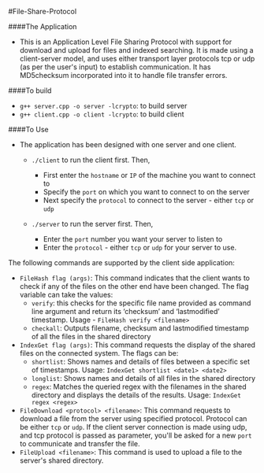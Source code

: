 #File-Share-Protocol

####The Application
- This is an Application Level File Sharing Protocol with support for download and upload for files and indexed searching. It is made using a client-server model, and uses either transport layer protocols tcp or udp (as per the user's input) to establish communication. It has MD5checksum incorporated into it to handle file transfer errors.

####To build
- `g++ server.cpp -o server -lcrypto`: to build server
- `g++ client.cpp -o client -lcrypto`: to build client

####To Use
- The application has been designed with one server and one client.
  - `./client` to run the client first. Then,
    - First enter the `hostname` or `IP` of the machine you want to connect to
    - Specify the `port` on which you want to connect to on the server
    - Next specify the `protocol` to connect to the server - either `tcp` or `udp`

  - `./server` to run the server first. Then,
    - Enter the `port` number you want your server to listen to
    - Enter the `protocol` - either `tcp` or `udp` for your server to use.


The following commands are supported by the client side application:  
- `FileHash flag (args)`: This command indicates that the client wants to check if any of the files on the other end have been changed. The flag variable can take the values:
  - `verify`: this checks for the specific file name provided as command line argument and return its ‘checksum’ and ‘lastmodified’ timestamp. Usage - `FileHash verify <filename>`
  - `checkall`: Outputs filename, checksum and lastmodified timestamp of all the files in the shared directory
- `IndexGet flag (args)`: This command requests the display of the shared files on the connected system. The flags can be:
  - `shortlist`: Shows names and details of files between a specific set of timestamps. Usage: `IndexGet shortlist <date1> <date2>`
  - `longlist`: Shows names and details of all files in the shared directory
  - `regex`: Matches the queried regex with the filenames in the shared directory and displays the details of the results. Usage: `IndexGet regex <regex>`
- `FileDownload <protocol> <filename>`: This command requests to download a file from the server using specified protocol. Protocol can be either `tcp` or `udp`. If the client server connection is made using udp, and tcp protocol is passed as parameter, you'll be asked for a new `port` to communicate and transfer the file.
- `FileUpload <filename>`: This command is used to upload a file to the server's shared directory.
